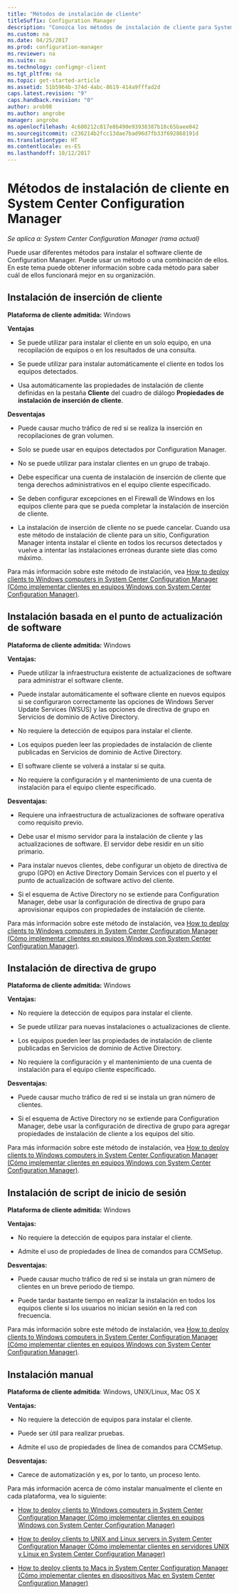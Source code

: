 ```yaml
---
title: "Métodos de instalación de cliente"
titleSuffix: Configuration Manager
description: "Conozca los métodos de instalación de cliente para System Center Configuration Manager."
ms.custom: na
ms.date: 04/25/2017
ms.prod: configuration-manager
ms.reviewer: na
ms.suite: na
ms.technology: configmgr-client
ms.tgt_pltfrm: na
ms.topic: get-started-article
ms.assetid: 51b5964b-374d-4abc-8619-414a9fffad2d
caps.latest.revision: "9"
caps.handback.revision: "0"
author: arob98
ms.author: angrobe
manager: angrobe
ms.openlocfilehash: 4c600212c817e8b490e93938387b18c65baee042
ms.sourcegitcommit: c236214b2fcc13dae7bad96d7fb33f692868191d
ms.translationtype: HT
ms.contentlocale: es-ES
ms.lasthandoff: 10/12/2017
---
```

# <a name="client-installation-methods-in-system-center-configuration-manager"></a>Métodos de instalación de cliente en System Center Configuration Manager

*Se aplica a: System Center Configuration Manager (rama actual)*

Puede usar diferentes métodos para instalar el software cliente de Configuration Manager. Puede usar un método o una combinación de ellos. En este tema puede obtener información sobre cada método para saber cuál de ellos funcionará mejor en su organización.  

## <a name="client-push-installation"></a>Instalación de inserción de cliente  

 **Plataforma de cliente admitida:** Windows  

 **Ventajas**  

-   Se puede utilizar para instalar el cliente en un solo equipo, en una recopilación de equipos o en los resultados de una consulta.  

-   Se puede utilizar para instalar automáticamente el cliente en todos los equipos detectados.  

-   Usa automáticamente las propiedades de instalación de cliente definidas en la pestaña **Cliente** del cuadro de diálogo **Propiedades de instalación de inserción de cliente**.  

 **Desventajas**  

-   Puede causar mucho tráfico de red si se realiza la inserción en recopilaciones de gran volumen.  

-   Solo se puede usar en equipos detectados por Configuration Manager.  

-   No se puede utilizar para instalar clientes en un grupo de trabajo.  

-   Debe especificar una cuenta de instalación de inserción de cliente que tenga derechos administrativos en el equipo cliente especificado.  

-   Se deben configurar excepciones en el Firewall de Windows en los equipos cliente para que se pueda completar la instalación de inserción de cliente.  

-   La instalación de inserción de cliente no se puede cancelar. Cuando usa este método de instalación de cliente para un sitio, Configuration Manager intenta instalar el cliente en todos los recursos detectados y vuelve a intentar las instalaciones erróneas durante siete días como máximo.  

 Para más información sobre este método de instalación, vea [How to deploy clients to Windows computers in System Center Configuration Manager (Cómo implementar clientes en equipos Windows con System Center Configuration Manager)](../../../../core/clients/deploy/deploy-clients-to-windows-computers.md).  

## <a name="software-update-point-based-installation"></a>Instalación basada en el punto de actualización de software  
 **Plataforma de cliente admitida:** Windows  

 **Ventajas:**  

-   Puede utilizar la infraestructura existente de actualizaciones de software para administrar el software cliente.  

-   Puede instalar automáticamente el software cliente en nuevos equipos si se configuraron correctamente las opciones de Windows Server Update Services (WSUS) y las opciones de directiva de grupo en Servicios de dominio de Active Directory.  

-   No requiere la detección de equipos para instalar el cliente.  

-   Los equipos pueden leer las propiedades de instalación de cliente publicadas en Servicios de dominio de Active Directory.  

-   El software cliente se volverá a instalar si se quita.  

-   No requiere la configuración y el mantenimiento de una cuenta de instalación para el equipo cliente especificado.  

 **Desventajas:**  

-   Requiere una infraestructura de actualizaciones de software operativa como requisito previo.  

-   Debe usar el mismo servidor para la instalación de cliente y las actualizaciones de software. El servidor debe residir en un sitio primario.  

-   Para instalar nuevos clientes, debe configurar un objeto de directiva de grupo (GPO) en Active Directory Domain Services con el puerto y el punto de actualización de software activo del cliente.  

-   Si el esquema de Active Directory no se extiende para Configuration Manager, debe usar la configuración de directiva de grupo para aprovisionar equipos con propiedades de instalación de cliente.  

 Para más información sobre este método de instalación, vea [How to deploy clients to Windows computers in System Center Configuration Manager (Cómo implementar clientes en equipos Windows con System Center Configuration Manager)](../../../../core/clients/deploy/deploy-clients-to-windows-computers.md).  

## <a name="group-policy-installation"></a>Instalación de directiva de grupo  
 **Plataforma de cliente admitida:** Windows  

 **Ventajas:**  

-   No requiere la detección de equipos para instalar el cliente.  

-   Se puede utilizar para nuevas instalaciones o actualizaciones de cliente.  

-   Los equipos pueden leer las propiedades de instalación de cliente publicadas en Servicios de dominio de Active Directory.  

-   No requiere la configuración y el mantenimiento de una cuenta de instalación para el equipo cliente especificado.  

 **Desventajas:**  

-   Puede causar mucho tráfico de red si se instala un gran número de clientes.  

-   Si el esquema de Active Directory no se extiende para Configuration Manager, debe usar la configuración de directiva de grupo para agregar propiedades de instalación de cliente a los equipos del sitio.  

 Para más información sobre este método de instalación, vea [How to deploy clients to Windows computers in System Center Configuration Manager (Cómo implementar clientes en equipos Windows con System Center Configuration Manager)](../../../../core/clients/deploy/deploy-clients-to-windows-computers.md).  

## <a name="logon-script-installation"></a>Instalación de script de inicio de sesión  
 **Plataforma de cliente admitida:** Windows  

 **Ventajas:**  

-   No requiere la detección de equipos para instalar el cliente.  

-   Admite el uso de propiedades de línea de comandos para CCMSetup.  

 **Desventajas:**  

-   Puede causar mucho tráfico de red si se instala un gran número de clientes en un breve periodo de tiempo.  

-   Puede tardar bastante tiempo en realizar la instalación en todos los equipos cliente si los usuarios no inician sesión en la red con frecuencia.  

 Para más información sobre este método de instalación, vea [How to deploy clients to Windows computers in System Center Configuration Manager (Cómo implementar clientes en equipos Windows con System Center Configuration Manager)](../../../../core/clients/deploy/deploy-clients-to-windows-computers.md).  

## <a name="manual-installation"></a>Instalación manual  
 **Plataforma de cliente admitida**: Windows, UNIX/Linux, Mac OS X  

 **Ventajas:**  

-   No requiere la detección de equipos para instalar el cliente.  

-   Puede ser útil para realizar pruebas.  

-   Admite el uso de propiedades de línea de comandos para CCMSetup.  

 **Desventajas:**  

-   Carece de automatización y es, por lo tanto, un proceso lento.  

 Para más información acerca de cómo instalar manualmente el cliente en cada plataforma, vea lo siguiente:  

-   [How to deploy clients to Windows computers in System Center Configuration Manager (Cómo implementar clientes en equipos Windows con System Center Configuration Manager)](../../../../core/clients/deploy/deploy-clients-to-windows-computers.md)  

-   [How to deploy clients to UNIX and Linux servers in System Center Configuration Manager (Cómo implementar clientes en servidores UNIX y Linux en System Center Configuration Manager)](../../../../core/clients/deploy/deploy-clients-to-unix-and-linux-servers.md)  

-   [How to deploy clients to Macs in System Center Configuration Manager (Cómo implementar clientes en dispositivos Mac en System Center Configuration Manager)](../../../../core/clients/deploy/deploy-clients-to-macs.md)  
